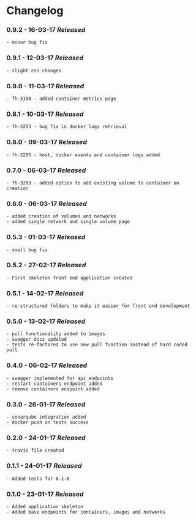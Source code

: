 # Changelog

### 0.9.2 - 16-03-17 ***Released***
	- minor bug fix

### 0.9.1 - 12-03-17 ***Released***
	- slight css changes

### 0.9.0 - 11-03-17 ***Released***
	- fh-3108 - added container metrics page

### 0.8.1 - 10-03-17 ***Released***
	- fh-3253 - bug fix in docker logs retrieval

### 0.8.0 - 09-03-17 ***Released***
	- fh-3205 - host, docker events and container logs added

### 0.7.0 - 06-03-17 ***Released***
	- fh-3203 - added option to add existing volume to container on creation

### 0.6.0 - 06-03-17 ***Released***
	- added creation of volumes and networks
	- added single network and single volume page

### 0.5.3 - 01-03-17 ***Released***
	- small bug fix

### 0.5.2 - 27-02-17 ***Released***
	- First skeleton front end application created

### 0.5.1 - 14-02-17 ***Released***
	- re-structured folders to make it easier for front end development
	
### 0.5.0 - 13-02-17 ***Released***
	- pull functionality added to images
	- swagger docs updated
	- tests re-factored to use new pull function instead of hard coded pull

### 0.4.0 - 06-02-17 ***Released***
	- swagger implemented for api endpoints
	- restart containers endpoint added
	- remove containers endpoint added

### 0.3.0 - 26-01-17 ***Released***
	- sonarqube integration added
	- docker push on tests success

### 0.2.0 - 24-01-17 ***Released***
	- travis file created

### 0.1.1 - 24-01-17 ***Released***
	- Added tests for 0.1.0

### 0.1.0 - 23-01-17 ***Released***
 	- Added application skeleton
 	- Added base endpoints for containers, images and networks
